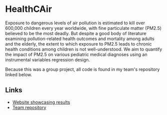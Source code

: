 # HealthCAir

Exposure to dangerous levels of air pollution is estimated to kill over 600,000 children every year worldwide, with fine particulate matter (PM2.5) believed to be the most deadly. But despite a good body of literature examining pollution-related health outcomes and mortality among adults and the elderly, the extent to which exposure to PM2.5 leads to chronic health conditions among children is not well-understood. We aim to quantify the impact of PM2.5 on various pediatric medical diagnoses using an instrumental variables regression design.

Because this was a group project, all code is found in my team's repository linked below. 

## Links

- [Website showcasing results](https://mattslyons.github.io/JLPS_capstone_project/)
- [Team repository](https://github.com/mattslyons/JLPS_capstone_project/tree/main)
